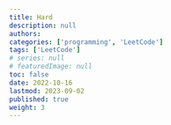```yaml
---
title: Hard
description: null
authors:
categories: ['programming', 'LeetCode']
tags: ['LeetCode']
# series: null
# featuredImage: null
toc: false
date: 2022-10-16
lastmod: 2023-09-02
published: true
weight: 3
---
```


